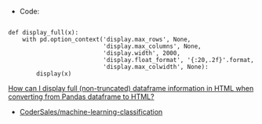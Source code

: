 - Code:

```

def display_full(x):
    with pd.option_context('display.max_rows', None,
                           'display.max_columns', None,
                           'display.width', 2000,
                           'display.float_format', '{:20,.2f}'.format,
                           'display.max_colwidth', None):
        display(x)

```

[How can I display full (non-truncated) dataframe information in HTML when converting from Pandas dataframe to HTML?](https://stackoverflow.com/questions/25351968/how-can-i-display-full-non-truncated-dataframe-information-in-html-when-conver)
- [CoderSales/machine-learning-classification](https://github.com/CoderSales/machine-learning-classification)